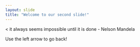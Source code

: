 ```yaml
---
layout: slide
title: "Welcome to our second slide!"
---
```

< it always seems impossible until it is done - Nelson Mandela

Use the left arrow to go back!

